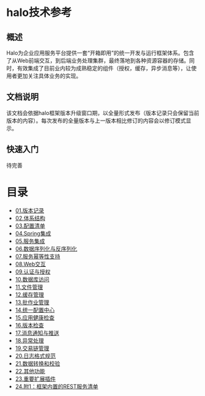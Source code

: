 # halo技术参考

## 概述

Halo为企业应用服务平台提供一套“开箱即用”的统一开发与运行框架体系。包含了从Web前端交互，到后端业务处理集群，最终落地到各种资源容器的存储。同时，有效集成了目前业内较为成熟稳定的组件（授权，缓存，异步消息等），让使用者更加关注具体业务的实现。

## 文档说明

该文档会依据halo框架版本升级窗口期，以全量形式发布（版本记录只会保留当前版本的内容）。每次发布的全量版本与上一版本相比修订的内容会以修订模式显示。

## 快速入门

待完善

# 目录

* [01.版本记录](/01.版本记录.md)
* [02.体系结构](/02.体系结构.md)
* [03.配置清单](/03.配置清单.md)
* [04.Spring集成](/04.Spring集成.md)
* [05.服务集成](/05.服务集成.md)
* [06.数据序列化与反序列化](/06.数据序列化与反序列化.md)
* [07.服务幂等性支持](/07.服务幂等性支持.md)
* [08.Web交互](/08.Web交互.md)
* [09.认证与授权](/09.认证与授权.md)
* [10.数据库访问](/10.数据库访问.md)
* [11.文件管理](/11.文件管理.md)
* [12.缓存管理](/12.缓存管理.md)
* [13.批作业管理](/13.批作业管理.md)
* [14.统一配置中心](/14.统一配置中心.md)
* [15.应用健康检查](/15.应用健康检查.md)
* [16.版本检查](/16.版本检查.md)
* [17.消息通知与推送](/17.消息通知与推送.md)
* [18.异常处理](/18.异常处理.md)
* [19.交易链管理](/19.交易链管理.md)
* [20.日志格式规范](/20.日志格式规范.md)
* [21.数据转换和校验](/21.数据转换和校验.md)
* [22.其他功能](/22.其他功能.md)
* [23.重要扩展插件](/23.重要扩展插件.md)
* [24.附1：框架内置的REST服务清单](/24.附1：框架内置的REST服务清单.md)



